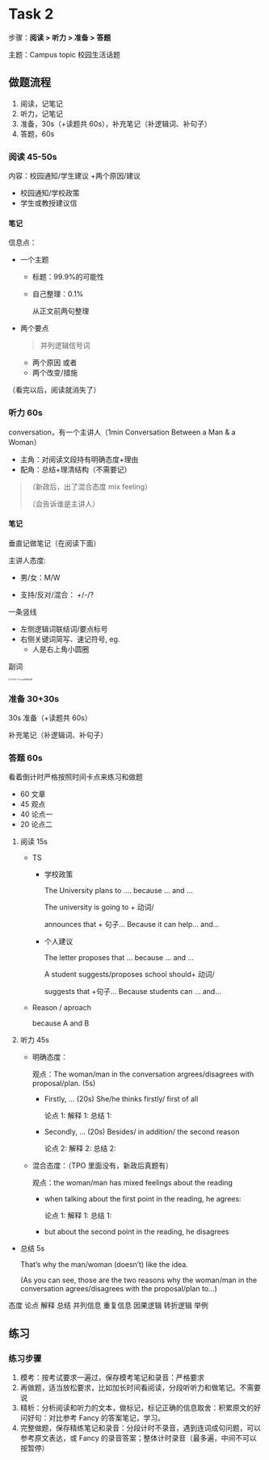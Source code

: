 # Task 2

步骤：**阅读 > 听力 > 准备 > 答题**

主题：Campus topic 校园生活话题

## 做题流程

1. 阅读，记笔记
2. 听力，记笔记
3. 准备，30s（+读题共 60s），补充笔记（补逻辑词、补句子）
4. 答题，60s

### 阅读 45-50s

内容：校园通知/学生建议 +两个原因/建议

- 校园通知/学校政策
- 学生或教授建议信

#### 笔记

信息点：

- 一个主题

  - 标题：99.9%的可能性

  - 自己整理：0.1%

    从正文前两句整理

- 两个要点

  > 并列逻辑信号词

  - 两个原因 或者
  - 两个改变/措施

（看完以后，阅读就消失了）

### 听力 60s

conversation，有一个主讲人（1min Conversation Between a Man & a Woman）

- 主角：对阅读文段持有明确态度+理由
- 配角：总结+理清结构（不需要记）

> （新政后，出了混合态度 mix feeling）
>
> （会告诉谁是主讲人）

#### 笔记

垂直记做笔记（在阅读下面）

主讲人态度:

- 男/女：M/W

- 支持/反对/混合： +/-/?

一条竖线

- 左侧逻辑词联结词/要点标号
- 右侧关键词简写、速记符号, eg.
  - 人是右上角小圆圈

副词

<img src="https://cdn.jsdelivr.net/gh/davidliuk/images@master/blog/TPO53-3%20Fancy%E7%AD%94%E6%A1%88%E7%AC%94%E8%AE%B0%E6%96%B0.JPG" alt="TPO53-3 Fancy答案笔记新" style="zoom: 25%;" />

### 准备 30+30s

30s 准备（+读题共 60s）

补充笔记（补逻辑词、补句子）

### 答题 60s

看着倒计时严格按照时间卡点来练习和做题

- 60 文章
- 45 观点
- 40 论点一
- 20 论点二

1. 阅读 15s

   - TS

     - 学校政策

       The University plans to .... because ... and ...

       The university is going to + 动词/

       announces that + 句子... Because it can help... and...

     - 个人建议

       The letter proposes that ... because ... and ...

       A student suggests/proposes school should+ 动词/

       suggests that +句子... Because students can ... and...

   - Reason / aproach

     because A and B

2. 听力 45s

   - 明确态度：

     观点：The woman/man in the conversation argrees/disagrees with proposal/plan. (5s)

     - Firstly, ... (20s) She/he thinks firstly/ first of all

       论点 1:
       解释 1:
       总结 1:

     - Secondly, ... (20s) Besides/ in addition/ the second reason

       论点 2:
       解释 2:
       总结 2:

   - 混合态度：（TPO 里面没有，新政后真题有）

     观点：the woman/man has mixed feelings about the reading

     - when talking about the first point in the reading, he agrees:

       论点 1:
       解释 1:
       总结 1:

     - but about the second point in the reading, he disagrees

- 总结 5s

  That’s why the man/woman (doesn’t) like the idea.

  (As you can see, those are the two reasons why the woman/man in the conversation agrees/disagrees with the proposal/plan to...)

态度 论点 解释 总结 并列信息 重复信息 因果逻辑 转折逻辑 举例

## 练习

### 练习步骤

1. 模考：按考试要求一遍过，保存模考笔记和录音：严格要求
2. 再做题，适当放松要求，比如加长时间看阅读，分段听听力和做笔记。不需要说
3. 精析：分析阅读和听力的文本，做标记，标记正确的信息取舍：积累原文的好问好句：对比参考 Fancy 的答案笔记，学习。
4. 完整做题，保存精练笔记和录音：分段计时不录音，遇到连词成句问题，可以参考原文表达，或 Fancy 的录音答案；整体计时录音（最多遍，中间不可以按暂停）
